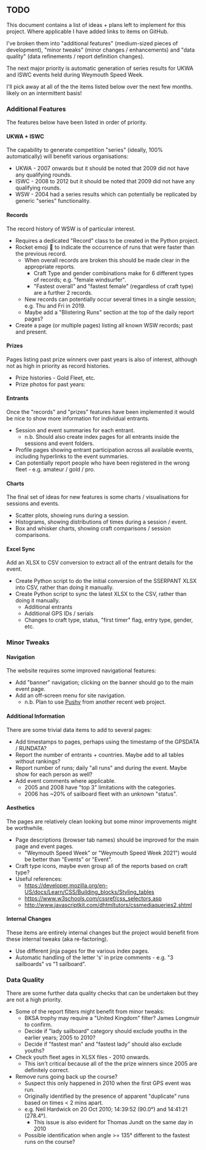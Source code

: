 ## TODO

This document contains a list of ideas + plans left to implement for this project. Where applicable I have added links to items on GitHub.

I've broken them into "additional features" (medium-sized pieces of development), "minor tweaks" (minor changes / enhancements) and "data quality" (data refinements / report definition changes).

The next major priority is automatic generation of series results for UKWA and ISWC events held during Weymouth Speed Week.

I'll pick away at all of the the items listed below over the next few months. likely on an intermittent basis!



### Additional Features

The features below have been listed in order of priority.

#### UKWA + ISWC

The capability to generate competition "series" (ideally, 100% automatically) will benefit various organisations:

- UKWA - 2007 onwards but it should be noted that 2009 did not have any qualifying rounds.
- ISWC - 2008 to 2012 but it should be noted that 2009 did not have any qualifying rounds.
- WSW - 2004 had a series results which can potentially be replicated by generic "series" functionality.

#### Records

The record history of WSW is of particular interest.

- Requires a dedicated "Record" class to be created in the Python project.
- Rocket emoji 🚀 to indicate the occurrence of runs that were faster than the previous record.
  - When overall records are broken this should be made clear in the appropriate reports.
    - Craft Type and gender combinations make for 6 different types of records; e.g. "female windsurfer".
    - "Fastest overall" and "fastest female" (regardless of craft type) are a further 2 records.
  - New records can potentially occur several times in a single session; e.g. Thu and Fri in 2019.
  - Maybe add a "Blistering Runs" section at the top of the daily report pages?
- Create a page (or multiple pages) listing all known WSW records; past and present.

#### Prizes

Pages listing past prize winners over past years is also of interest, although not as high in priority as record histories.

- Prize histories - Gold Fleet, etc.
- Prize photos for past years:

#### Entrants

Once the "records" and "prizes" features have been implemented it would be nice to show more information for individual entrants.

- Session and event summaries for each entrant.
  - n.b. Should also create index pages for all entrants inside the sessions and event folders.
- Profile pages showing entrant participation across all available events, including hyperlinks to the event summaries.
- Can potentially report people who have been registered in the wrong fleet - e.g. amateur / gold / pro.

#### Charts

The final set of ideas for new features is some charts / visualisations for sessions and events.

- Scatter plots, showing runs during a session.
- Histograms, showing distributions of times during a session / event.
- Box and whisker charts, showing craft comparisons / session comparisons.

#### Excel Sync

Add an XLSX to CSV conversion to extract all of the entrant details for the event.

- Create Python script to do the initial conversion of the SSERPANT XLSX into CSV, rather than doing it manually.
- Create Python script to sync the latest XLSX to the CSV, rather than doing it manually.
  - Additional entrants
  - Additional GPS IDs / serials
  - Changes to craft type, status, "first timer" flag, entry type, gender, etc.



### Minor Tweaks

#### Navigation

The website requires some improved navigational features:

- Add "banner" navigation; clicking on the banner should go to the main event page.
- Add an off-screen menu for site navigation.
  - n.b. Plan to use [Pushy](https://chrisyee.ca/pushy/) from another recent web project.

#### Additional Information

There are some trivial data items to add to several pages:

- Add timestamps to pages, perhaps using the timestamp of the GPSDATA / RUNDATA?
- Report the number of entrants + countries. Maybe add to all tables without rankings?
- Report number of runs; daily "all runs" and during the event. Maybe show for each person as well?
- Add event comments where applicable.
  - 2005 and 2008 have "top 3" limitations with the categories.
  - 2006 has ~20% of sailboard fleet with an unknown "status".

#### Aesthetics

The pages are relatively clean looking but some minor improvements might be worthwhile.

- Page descriptions (browser tab names) should be improved for the main page and event pages.
  - "Weymouth Speed Week" or "Weymouth Speed Week 2021") would be better than "Events" or "Event".
- Craft type icons, maybe even group all of the reports based on craft type?
- Useful references:
  - https://developer.mozilla.org/en-US/docs/Learn/CSS/Building_blocks/Styling_tables
  - https://www.w3schools.com/cssref/css_selectors.asp
  - http://www.javascriptkit.com/dhtmltutors/cssmediaqueries2.shtml

#### Internal Changes

These items are entirely internal changes but the project would benefit from these internal tweaks (aka re-factoring).

- Use different jinja pages for the various index pages.
- Automatic handling of the letter 's' in prize comments - e.g. "3 sailboards" vs "1 sailboard".



### Data Quality

There are some further data quality checks that can be undertaken but they are not a high priority.

- Some of the report filters might benefit from minor tweaks:
  - BKSA trophy may require a "United Kingdom" filter? James Longmuir to confirm.
  - Decide if "lady sailboard" category should exclude youths in the earlier years; 2005 to 2010?
  - Decide if "fastest man" and "fastest lady" should also exclude youths?
- Check youth fleet ages in XLSX files - 2010 onwards.
  - This isn't critical because all of the the prize winners since 2005 are definitely correct.
- Remove runs going back up the course?
  - Suspect this only happened in 2010 when the first GPS event was run.
  - Originally identified by the presence of apparent "duplicate" runs based on times < 2 mins apart.
  - e.g. Neil Hardwick on 20 Oct 2010; 14:39:52 (90.0°) and 14:41:21 (278.4°).
    - This issue is also evident for Thomas Jundt on the same day in 2010
  - Possible identification when angle >= 135° different to the fastest runs on the course?
